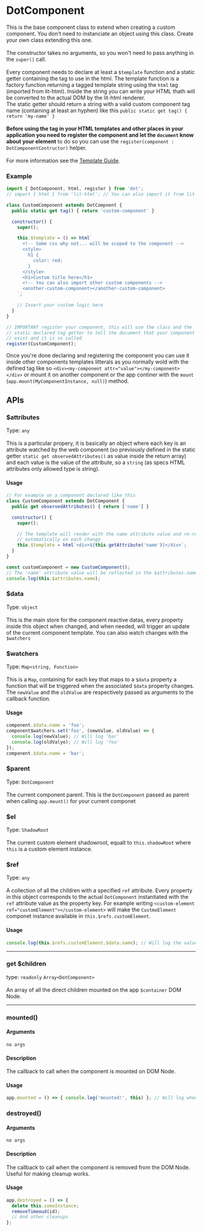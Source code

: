 # DotComponent

This is the base component class to extend when creating a custom component. You don't need to instanciate an object using this class. Create your own class extending this one.
<br><br>
The constructor takes no arguments, so you won't need to pass anything in the `super()` call.
<br><br>
Every component needs to declare at least a `$template` function and a static getter containing the tag to use in
the html. The template function is a factory function returning a tagged template string using the `html` tag (imported from lit-html). Inside the string you can write your HTML thath will be converted to the actual DOM by the lit-html renderer.
<br>
The static getter should return a string with a valid custom component tag name (containing at least an hyphen) like
this `public static get tag() { return 'my-name' }`
<br><br>
__Before using the tag in your HTML templates and other places in your application you need to register the component and let the `document` know about your element__ to do so you can use the `register(component : DotComponentContructor)`
helper.
<br><br>
For more information see the [Template Guide]().

### Example
```js
import { DotComponent, html, register } from 'dot';
// import { html } from 'lit-html'; // You can also import it from lit-html 

class CustomComponent extends DotCompnent {
  public static get tag() { return 'custom-component' }

  constructor() {
    super();

    this.$template = () => html`
      <!-- Some css why not... will be scoped to the component -->
      <style>
        h1 {
          color: red;
        }
      </style>
      <h1>Custom title here</h1>
      <!-- You can also import other custom components -->
      <another-custom-component></another-custom-component>
    `;

    // Insert your custom logic here
  }
}

// IMPORTANT register your component, this will use the class and the
// static declared tag getter to tell the document that your component
// exist and it is so called
register(CustomComponent);
```
Once you're done declaring and registering the component you can use it inside other components templates litterals as you normally wold with the defined tag like so `<div><my-component attr="value"></my-component></div>` or mount it on another component or the app continer with the `mount` (`app.mount(MyComponentInstance, null)`) method.

## APIs

### $attributes
Type: `any`
<br><br>
This is a particular propery, it is basically an object where each key is an attribute watched by the web component (so previously defined in the static getter `static get observedAttributes()` as value inside the return array) and each value is the value of the attribute, so a `string` (as specs HTML attributes only allowed type is string).

#### Usage
```js
// For example on a component declared like this
class CustomComponent extends DotComponent {
  public get observedAttributes() { return ['name'] }

  constructor() {
    super();

    // The template will render with the name attribute value and re-render
    // automatically on each change
    this.$template = html`<div>${this.getAttribute('name')}</div>`;
  }
}

const customComponent = new CustomComponent();
// The 'name' attribute value will be reflected in the $attributes.name
console.log(this.$attributes.name);
```


### $data
Type: `object`
<br><br>
This is the main store for the component reactive datas, every property inside this object when changed, and when needed, will trigger an update of the current component template. You can also watch changes with the `$watchers` 

### $watchers
Type: `Map<string, Function>`
<br><br>
This is a `Map`, containing for each key that maps to a `$data` property a function that will be triggered when the associated `$data` property changes. The `newValue` and the `oldValue` are respectively passed as arguments to the callback function.

#### Usage
```js
component.$data.name = 'foo';
component$watchers.set('foo', (newValue, oldValue) => {
  console.log(newValue); // Will log 'bar'
  console.log(oldValye); // Will log 'foo'
});
component.$data.name = 'bar';
```
### $parent
Type: `DotComponent`
<br><br>
The current component parent. This is the `DotComponent` passed as parent when calling `app.mount()` for your current componet

### $el
Type: `ShadowRoot`
<br><br>
The current custom element shadowroot, equalt to `this.shadowRoot` where `this` is a custom element instance.

### $ref
Type: `any`
<br><br>
A collection of all the children with a specified `ref` attribute. Every property in this object corresponds to the actual `DotComponent` instantiated with the `ref` attribute value as the property key. For example writing `<custom-element ref="customElement"></custom-element>` will make the `CustmoElement` componet instance available in
`this.$refs.customElement`.

#### Usage
```js
console.log(this.$refs.customElement.$data.name); // Will log the value of the name property in the $data of the CustomElement instance
```

---

### get $children
type: `readonly` `Array<DotComponent>`
<br><br>
An array of all the direct children mounted on the app `$container` DOM Node.

---

### mounted()
#### Arguments
`no args`
#### Description
The callback to call when the component is mounted on DOM Node.
#### Usage
```js
app.mounted = () => { console.log('mounted!', this) }; // Will log when the component is moutned on the DOM Node
```

### destroyed()
#### Arguments
`no args`
#### Description
The callback to call when the component is removed from the DOM Node. Useful for making cleanup works.
#### Usage
```js
app.destroyed = () => {
  delete this.someInstance;
  removeTimeoud(id);
  // And other cleanups
};
```